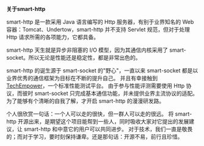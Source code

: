 **关于smart-http**

smart-http 是一款采用 Java 语言编写的 Http 服务器，有别于业界知名的 Web容器：Tomcat、Undertow，smart-http 并不支持 Servlet 规范，但对于处理 Http 请求所需的各项能力，它都具备。

smart-http 天生就是异步非阻塞的 I/O 模型，因为其通信内核采用了 smart-socket。所以无论是性能还是稳定性，都是非常出色的。

smart-http 的诞生源于 smart-socket 的"野心"，一直以来 smart-socket 都是以业界优秀的通信框架为目标在不断的提升自己。
并且有幸接触到 [TechEmpower](https://www.techempower.com/benchmarks/#section=data-r18&hw=ph&test=fortune)，一个标准性能测试平台。
由于参与性能评测需要使用 Http 协议，而彼时 smart-socket 只完成基本通信功能，并未提供业界主流协议的适配。
为了能够有个清晰的自我了解，才开启 smart-http 的漫漫研发路。

个人很欣赏一句话：一个人可以走的很快，但一群人可以走的很远。
将 smart-http 开源出来，是期望这个项目能帮到一些人，同时吸收大家对它提出的发展建议，让 smart-http 和中意它的用户可以共同进步。
对于技术，我们一直是敬畏的；而对于学习，要时刻保持谦卑。还是那句话：开源不易，前行且珍惜。